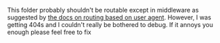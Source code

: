 This folder probably shouldn't be routable except in middleware as suggested by [the docs on routing based on user agent](https://vercel.com/guides/rendering-content-based-on-device). However, I was getting 404s and I couldn't really be bothered to debug. If it annoys you enough please feel free to fix
